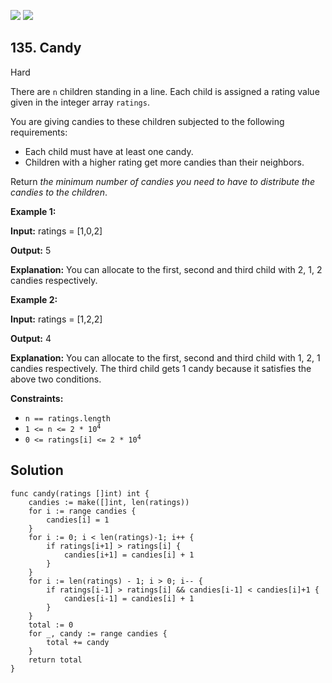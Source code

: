 [![](https://img.shields.io/github/stars/LeetCode-Top-Interview-150/LeetCode-Top-Interview-150?label=Stars&style=flat-square)](https://github.com/LeetCode-Top-Interview-150/LeetCode-Top-Interview-150)
[![](https://img.shields.io/github/forks/LeetCode-Top-Interview-150/LeetCode-Top-Interview-150?label=Fork%20me%20on%20GitHub%20&style=flat-square)](https://github.com/LeetCode-Top-Interview-150/LeetCode-Top-Interview-150/fork)

## 135\. Candy

Hard

There are `n` children standing in a line. Each child is assigned a rating value given in the integer array `ratings`.

You are giving candies to these children subjected to the following requirements:

*   Each child must have at least one candy.
*   Children with a higher rating get more candies than their neighbors.

Return _the minimum number of candies you need to have to distribute the candies to the children_.

**Example 1:**

**Input:** ratings = [1,0,2]

**Output:** 5

**Explanation:** You can allocate to the first, second and third child with 2, 1, 2 candies respectively. 

**Example 2:**

**Input:** ratings = [1,2,2]

**Output:** 4

**Explanation:** You can allocate to the first, second and third child with 1, 2, 1 candies respectively. The third child gets 1 candy because it satisfies the above two conditions. 

**Constraints:**

*   `n == ratings.length`
*   <code>1 <= n <= 2 * 10<sup>4</sup></code>
*   <code>0 <= ratings[i] <= 2 * 10<sup>4</sup></code>

## Solution

```golang
func candy(ratings []int) int {
	candies := make([]int, len(ratings))
	for i := range candies {
		candies[i] = 1
	}
	for i := 0; i < len(ratings)-1; i++ {
		if ratings[i+1] > ratings[i] {
			candies[i+1] = candies[i] + 1
		}
	}
	for i := len(ratings) - 1; i > 0; i-- {
		if ratings[i-1] > ratings[i] && candies[i-1] < candies[i]+1 {
			candies[i-1] = candies[i] + 1
		}
	}
	total := 0
	for _, candy := range candies {
		total += candy
	}
	return total
}
```
